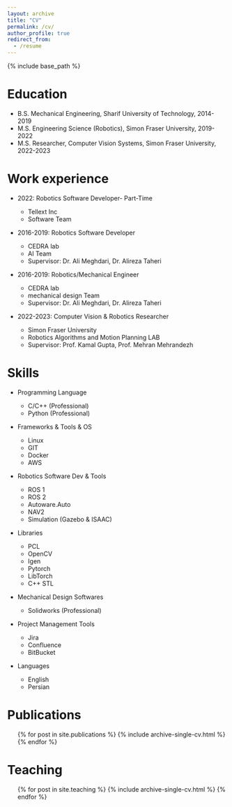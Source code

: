 ```yaml
---
layout: archive
title: "CV"
permalink: /cv/
author_profile: true
redirect_from:
  - /resume
---
```


{% include base_path %}

Education
======
* B.S. Mechanical Engineering, Sharif University of Technology, 2014-2019
* M.S. Engineering Science (Robotics), Simon Fraser University, 2019-2022
* M.S. Researcher, Computer Vision Systems, Simon Fraser University, 2022-2023 

Work experience
======
* 2022: Robotics Software Developer- Part-Time
  * Tellext Inc
  * Software Team

* 2016-2019: Robotics Software Developer 
  * CEDRA lab
  * AI Team
  * Supervisor: Dr. Ali Meghdari, Dr. Alireza Taheri

* 2016-2019: Robotics/Mechanical Engineer
  * CEDRA lab
  * mechanical design Team
  * Supervisor: Dr. Ali Meghdari, Dr. Alireza Taheri

* 2022-2023: Computer Vision & Robotics Researcher
  * Simon Fraser University
  * Robotics Algorithms and Motion Planning LAB
  * Supervisor: Prof. Kamal Gupta, Prof. Mehran Mehrandezh
  
Skills
======
* Programming Language
  * C/C++ (Professional)
  * Python (Professional)
 
* Frameworks & Tools & OS
  * Linux
  * GIT
  * Docker
  * AWS
* Robotics Software Dev & Tools
  * ROS 1
  * ROS 2
  * Autoware.Auto
  * NAV2
  * Simulation (Gazebo & ISAAC)
* Libraries
  * PCL
  * OpenCV
  * Igen
  * Pytorch
  * LibTorch
  * C++ STL
* Mechanical Design Softwares
  * Solidworks (Professional)
* Project Management Tools
  * Jira
  * Confluence
  * BitBucket
* Languages
  * English
  * Persian

Publications
======
  <ul>{% for post in site.publications %}
    {% include archive-single-cv.html %}
  {% endfor %}</ul>
  
  
Teaching
======
  <ul>{% for post in site.teaching %}
    {% include archive-single-cv.html %}
  {% endfor %}</ul>


